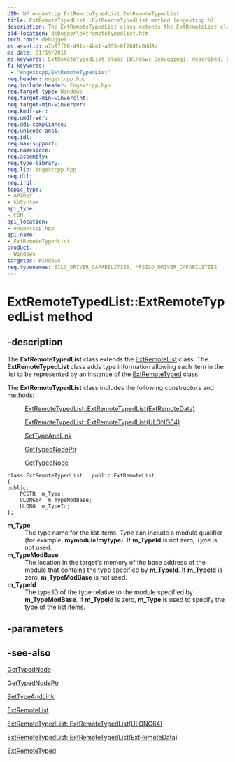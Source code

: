 ```yaml
---
UID: NF:engextcpp.ExtRemoteTypedList.ExtRemoteTypedList
title: ExtRemoteTypedList::ExtRemoteTypedList method (engextcpp.h)
description: The ExtRemoteTypedList class extends the ExtRemoteList class. The ExtRemoteTypedList class adds type information allowing each item in the list to be represented by an instance of the ExtRemoteTyped class.
old-location: debugger\extremotetypedlist.htm
tech.root: debugger
ms.assetid: a7b87f06-491a-4b41-a355-0f2806c0dd8a
ms.date: 01/19/2018
ms.keywords: ExtRemoteTypedList class [Windows Debugging], described, ExtRemoteTypedList class [Windows Debugging], ExtRemoteTypedList, EngExtCpp_Ref_5e1242e6-5704-4b87-85e1-b02a41fc4243.xml, debugger.extremotetypedlist, ExtRemoteTypedList::ExtRemoteTypedList, engextcpp/ExtRemoteTypedList
f1_keywords:
 - "engextcpp/ExtRemoteTypedList"
req.header: engextcpp.hpp
req.include-header: Engextcpp.hpp
req.target-type: Windows
req.target-min-winverclnt:
req.target-min-winversvr:
req.kmdf-ver:
req.umdf-ver:
req.ddi-compliance:
req.unicode-ansi:
req.idl:
req.max-support:
req.namespace:
req.assembly:
req.type-library:
req.lib: engextcpp.hpp
req.dll:
req.irql:
topic_type:
- APIRef
- kbSyntax
api_type:
- COM
api_location:
- engextcpp.hpp
api_name:
- ExtRemoteTypedList
product:
- Windows
targetos: Windows
req.typenames: SILO_DRIVER_CAPABILITIES, *PSILO_DRIVER_CAPABILITIES
---
```


# ExtRemoteTypedList::ExtRemoteTypedList method


## -description


The <b>ExtRemoteTypedList</b> class extends the <a href="..\engextcpp\nl-engextcpp-extremotelist.md">ExtRemoteList</a> class.  The <b>ExtRemoteTypedList</b> class adds type information allowing each item in the list to be represented by an instance of the <a href="..\engextcpp\nl-engextcpp-extremotetyped.md">ExtRemoteTyped</a> class.

The <b>ExtRemoteTypedList</b> class includes the following constructors and methods:
<dl>
<dd>

<a href="..\engextcpp\nl-engextcpp-extremotetypedlist.md">ExtRemoteTypedList::ExtRemoteTypedList(ExtRemoteData)</a>


</dd>
<dd>

<a href="..\engextcpp\nl-engextcpp-extremotetypedlist.md">ExtRemoteTypedList::ExtRemoteTypedList(ULONG64)</a>


</dd>
<dd>

<a href="https://docs.microsoft.com/windows-hardware/drivers/ddi/engextcpp/nf-engextcpp-extremotetypedlist-settypeandlink">SetTypeAndLink</a>


</dd>
<dd>

<a href="https://docs.microsoft.com/windows-hardware/drivers/ddi/engextcpp/nf-engextcpp-extremotetypedlist-gettypednodeptr">GetTypedNodePtr</a>


</dd>
<dd>

<a href="https://docs.microsoft.com/windows-hardware/drivers/ddi/engextcpp/nf-engextcpp-extremotetypedlist-gettypednode">GetTypedNode</a>


</dd>
</dl><pre class="syntax" xml:space="preserve"><code>class ExtRemoteTypedList : public ExtRemoteList
{
public:
    PCSTR  m_Type;
    ULONG64  m_TypeModBase;
    ULONG  m_TypeId;
};</code></pre>
<dl>
<dt><a id="m_Type"></a><a id="m_type"></a><a id="M_TYPE"></a><b>m_Type</b></dt>
<dd>
The type name for the list items.  <i>Type</i> can include a module qualifier (for example, <b>mymodule!mytype</b>).  If <b>m_TypeId</b> is not zero, <i>Type</i> is not used.

</dd>
<dt><a id="m_TypeModBase"></a><a id="m_typemodbase"></a><a id="M_TYPEMODBASE"></a><b>m_TypeModBase</b></dt>
<dd>
The location in the target's memory of the base address of the module that contains the type specified by <b>m_TypeId</b>.  If <b>m_TypeId</b> is zero, <b>m_TypeModBase</b> is not used.

</dd>
<dt><a id="m_TypeId"></a><a id="m_typeid"></a><a id="M_TYPEID"></a><b>m_TypeId</b></dt>
<dd>
The type ID of the type relative to the module specified by <b>m_TypeModBase</b>.  If <b>m_TypeId</b> is zero, <b>m_Type</b> is used to specify the type of the list items.

</dd>
</dl>

## -parameters


## -see-also

<a href="https://docs.microsoft.com/windows-hardware/drivers/ddi/engextcpp/nf-engextcpp-extremotetypedlist-gettypednode">GetTypedNode</a>

<a href="https://docs.microsoft.com/windows-hardware/drivers/ddi/engextcpp/nf-engextcpp-extremotetypedlist-gettypednodeptr">GetTypedNodePtr</a>

<a href="https://docs.microsoft.com/windows-hardware/drivers/ddi/engextcpp/nf-engextcpp-extremotetypedlist-settypeandlink">SetTypeAndLink</a>

<a href="..\engextcpp\nl-engextcpp-extremotelist.md">ExtRemoteList</a>

<a href="..\engextcpp\nl-engextcpp-extremotetypedlist.md">ExtRemoteTypedList::ExtRemoteTypedList(ULONG64)</a>

<a href="..\engextcpp\nl-engextcpp-extremotetypedlist.md">ExtRemoteTypedList::ExtRemoteTypedList(ExtRemoteData)</a>

<a href="..\engextcpp\nl-engextcpp-extremotetyped.md">ExtRemoteTyped</a>

 

 


